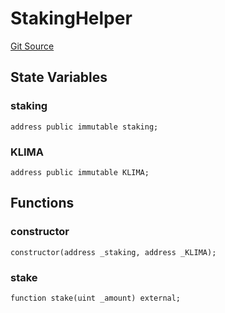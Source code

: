 # StakingHelper
[Git Source](https://github.com/KlimaDAO/klimadao-solidity/blob/b98fc1e8b7dcf2a7b80bbaba384c8c84431739fc/src/protocol/staking/regular/StakingHelper.sol)


## State Variables
### staking

```solidity
address public immutable staking;
```


### KLIMA

```solidity
address public immutable KLIMA;
```


## Functions
### constructor


```solidity
constructor(address _staking, address _KLIMA);
```

### stake


```solidity
function stake(uint _amount) external;
```

